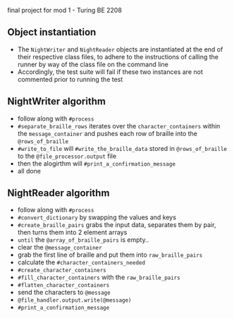 final project for mod 1 - Turing BE 2208

## Object instantiation
- The `NightWriter` and `NightReader` objects are instantiated at the end of their respective class files, to adhere to the instructions of calling the runner by way of the class file on the command line
- Accordingly, the test suite will fail if these two instances are not commented prior to running the test

## NightWriter algorithm
- follow along with `#process`
- `#separate_braille_rows` iterates over the `character_containers` within the `message_container` and pushes each row of braille into the `@rows_of_braille`
- `#write_to_file` will `#write_the_braille_data` stored in `@rows_of_braille` to the `@file_processor.output` file
- then the alogirthm will `#print_a_confirmation_message`
- all done

## NightReader algorithm
- follow along with `#process`
- `#convert_dictionary` by swapping the values and keys
- `#create_braille_pairs` grabs the input data, separates them by pair, then turns them into 2 element arrays
- `until` the `@array_of_braille_pairs` is empty..
- clear the `@message_container`
- grab the first line of braille and put them into `raw_braille_pairs`
- calculate the `#character_containers_needed`
- `#create_character_containers`
- `#fill_character_containers` with the `raw_braille_pairs`
- `#flatten_character_containers`
- send the characters to `@message`
- `@file_handler.output.write(@message)`
- `#print_a_confirmation_message`